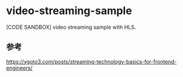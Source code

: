 # video-streaming-sample
[CODE SANDBOX] video streaming sample with HLS.

## 参考

https://ygoto3.com/posts/streaming-technology-basics-for-frontend-engineers/
